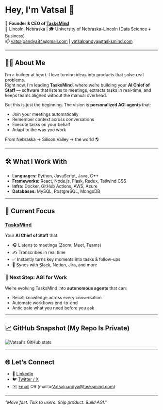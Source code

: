 # Hey, I'm Vatsal 👋

🚀 **Founder & CEO of [TasksMind](https://tasksmind.com)**  
📍 Lincoln, Nebraska | 🎓 University of Nebraska–Lincoln (Data Science + Business)  
📫 vatsalpandya84@gmail.com | vatsalpandya@tasksmind.com

---

## 🧑‍💻 About Me
I’m a builder at heart. I love turning ideas into products that solve real problems.  
Right now, I’m leading **TasksMind**, where we’re building your **AI Chief of Staff** — software that listens to meetings, extracts tasks in real-time, and keeps teams aligned without the manual overhead.  

But this is just the beginning. The vision is **personalized AGI agents** that:  
- Join your meetings automatically  
- Remember context across conversations  
- Execute tasks on your behalf  
- Adapt to the way *you* work  

From Nebraska → Silicon Valley → the world 🌎  

---

## 🛠 What I Work With
- **Languages:** Python, JavaScript, Java, C++  
- **Frameworks:** React, Node.js, Flask, Redux, Tailwind CSS  
- **Infra:** Docker, GitHub Actions, AWS, Azure  
- **Databases:** MySQL, PostgreSQL, MongoDB  

---

## 🚀 Current Focus
### [TasksMind](https://github.com/VatsalPandya47/TaskMind.Dev)  
Your **AI Chief of Staff** that:  
- 🎧 Listens to meetings (Zoom, Meet, Teams)  
- ✍️ Transcribes in real time  
- ✅ Instantly turns key moments into tasks & follow-ups  
- 🔗 Syncs with Slack, Notion, Jira, and more  

### 🌟 Next Step: AGI for Work  
We’re evolving TasksMind into **autonomous agents** that can:  
- Recall knowledge across every conversation  
- Automate workflows end-to-end  
- Anticipate what you need before you ask  

---

## 📈 GitHub Snapshot (My Repo Is Private)
![Vatsal's GitHub stats](https://github-readme-stats.vercel.app/api?username=VatsalPandya47&show_icons=true&theme=radical)

---

## 🌐 Let’s Connect
- 💼 [LinkedIn](https://www.linkedin.com/in/vatsaljanakpandya)  
- 🐦 [Twitter / X](https://x.com/vatsalpandya333)  
- ✉️ [Email](mailto:vatsalpandya84@gmail.com )  OR (mailto:Vatsalpandya@tasksmind.com)

---

*"Move fast. Talk to users. Ship product. Build AGI."*  
